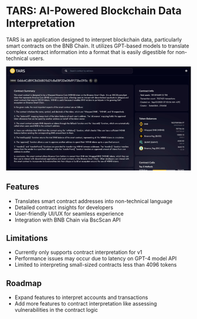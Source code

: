 # TARS: AI-Powered Blockchain Data Interpretation

TARS is an application designed to interpret blockchain data, particularly smart contracts on the BNB Chain. It utilizes GPT-based models to translate complex contract information into a format that is easily digestible for non-technical users.

![](frontend/public/summary.png)
## Features

- Translates smart contract addresses into non-technical language
- Detailed contract insights for developers
- User-friendly UI/UX for seamless experience
- Integration with BNB Chain via BscScan API

## Limitations

- Currently only supports contract interpretation for v1
- Performance issues may occur due to latency on GPT-4 model API
- Limited to interpreting small-sized contracts less than 4096 tokens 

## Roadmap
- Expand features to interpret accounts and transactions
- Add more features to contract interpretation like assessing vulnerabilities in the contract logic

